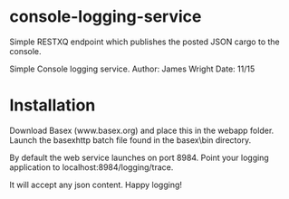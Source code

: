 # console-logging-service
Simple RESTXQ endpoint which publishes the posted JSON cargo to the console.

Simple Console logging service.
Author: James Wright
Date: 11/15
<h1>Installation</h1>
Download Basex (www.basex.org) and place this in the webapp folder.
Launch the basexhttp batch file found in the basex\bin directory.

By default the web service launches on port 8984. Point your logging
application to localhost:8984/logging/trace. 

It will accept any json content.
Happy logging!
